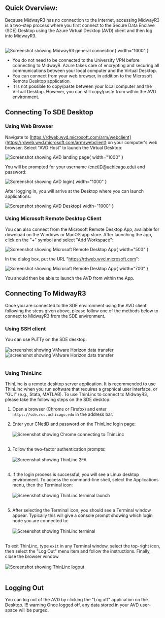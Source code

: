 ## Quick Overview:
Because MidwayR3 has no connection to the Internet, accessing MidwayR3 is a two-step process where you first connect to the Secure Data Enclave (SDE) Desktop using the Azure Virtual Desktop (AVD) client and then log into MidwayR3.<br><br>

![Screenshot showing MidwayR3 general connection](images/midwayR3_connection.png){ width="1000" }

* You do not need to be connected to the University VPN before connecting to MidwayR. Azure takes care of encrypting and securing all communications between your local computer and the Virtual Desktop.
* You can connect from your web browser, in addition to the Microsoft Remote Desktop application.
* It is not possible to copy/paste between your local computer and the Virtual Desktop. However, you can still copy/paste from within the AVD environment.


## Connecting To SDE Desktop 
### Using Web Browser
Navigate to [https://rdweb.wvd.microsoft.com/arm/webclient](https://rdweb.wvd.microsoft.com/arm/webclient) on your computer's web browser.
Select "AVD Host" to launch the Virtual Desktop:

![Screenshot showing AVD landing page](images/avd_webpage.png){ width="1000" }

You will be prompted for your username (cnetID@uchicago.edu) and password:

![Screenshot showing AVD login](images/avd_login.png){ width="1000" }

After logging in, you will arrive at the Desktop where you can launch applications:

![Screenshot showing AVD Desktop](images/avd_desktop.png){ width="1000" }

### Using Microsoft Remote Desktop Client
You can also connect from the Microsoft Remote Desktop App, available for download on the Windows or MacOS app store.
After launching the app, click on the "+" symbol and select "Add Workspace":

![Screenshot showing Microsoft Remote Desktop App](images/avd_desktop_workspace.png){ width="500" }

In the dialog box, put the URL
"https://rdweb.wvd.microsoft.com":

![Screenshot showing Microsoft Remote Desktop App](images/avd_desktop_add.png){ width="700" }

You should then be able to launch the AVD from within the App.

## Connecting To MidwayR3
Once you are connected to the SDE environment using the AVD client following the steps given above, please follow one of the methods below to connect to MidwayR3 from the SDE environment.

### Using SSH client
You can use PuTTy on the SDE desktop: <br><br>
![screenshot showing VMware Horizon data transfer](images/putty.jpg)
![screenshot showing VMware Horizon data transfer](images/putty_confirm.jpg)
<br><br>

### Using ThinLinc

ThinLinc is a remote desktop server application. It is recommended to
use ThinLinc when you run software that requires a graphical user
interface, or "GUI" (e.g., Stata, MATLAB). To use ThinLinc to connect
to MidwayR3, please take the following steps on the SDE desktop:

1. Open a browser (Chrome or Firefox) and enter
   `https://sde.rcc.uchicago.edu` in the address bar.

2. Enter your CNetID and password on the ThinLinc login page:<br><br>
![Screenshot showing Chrome connecting to ThinLinc](images/tl_login.jpg)
<br><br>

3. Follow the two-factor authentication prompts:<br><br>
![Screenshot showing ThinLinc 2FA](images/tl_2fa.jpg)
<br><br>

4. If the login process is successful, you will see a Linux desktop environment. To access the command-line shell, select the Applications menu, then the Terminal icon:<br><br>
![Screenshot showing ThinLinc terminal launch](images/tl_terminal.jpg)
<br><br>

5. After selecting the Terminal icon, you should see a Terminal window appear. Typically this will give a console prompt showing which login node you are connected to:<br><br>
![Screenshot showing ThinLinc terminal](images/tl_terminal2.jpg)
<br><br>

To exit ThinLinc, type `exit` in any Terminal window, select the top-right icon, then select the "Log Out" menu item and follow the instructions. Finally, close the browser window.<br><br>
![Screenshot showing ThinLinc logout](images/tl_logout.jpg) <br><br>

## Logging Out
You can log out of the AVD by clicking the "Log off" application on the Desktop.
!!! warning
    Once logged off, any data stored in your AVD user-space will be purged.


